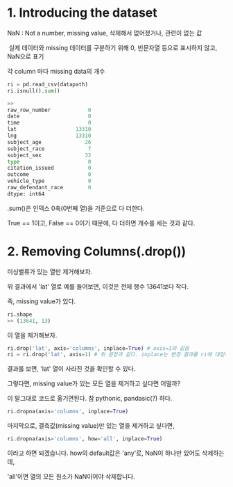 # 1. Introducing the dataset

NaN : Not a number, missing value, 삭제해서 없어졌거나, 관련이 없는 값

​	실제 데이터와 missing 데이터를 구분하기 위해 0, 빈문자열 등으로 표시하지 않고, NaN으로 표기



각 column 마다 missing data의 개수

```python
ri = pd.read_csv(datapath)
ri.isnull().sum()

>>
raw_row_number            0
date                      0
time                      0
lat                   13310
lng                   13310
subject_age              26
subject_race              7
subject_sex              32
type                      0
citation_issued           0
outcome                   0
vehicle_type              0
raw_defendant_race        0
dtype: int64
```



.sum()은 인덱스 0축(0번째 열)을 기준으로 다 더한다.

True == 1이고, False == 0이기 때문에, 다 더하면 개수를 세는 것과 같다.



# 2. Removing Columns(.drop())



미싱밸류가 있는 열만 제거해보자.



위 결과에서 'lat' 열로 예를 들어보면, 이것은 전체 행수 13641보다 작다.

즉, missing value가 있다.

```python
ri.shape
>> (13641, 13)
```



이 열을 제거해보자.

```python
ri.drop('lat', axis='columns', inplace=True) # axis=1와 같음
ri = ri.drop('lat', axis=1) # 위 문장과 같다. inplace는 변경 결과를 ri에 대입하겠다는 의미이다.
```



결과를 보면, 'lat' 열이 사라진 것을 확인할 수 있다.



그렇다면, missing value가 있는 모든 열을 제거하고 싶다면 어떨까?

이 말그대로 코드로 옮기면된다. 참 pythonic, pandasic(?) 하다.

```python
ri.dropna(axis='columns', inplace=True)
```



마지막으로, 결측값(missing value)만 있는 열을 제거하고 싶다면,

```python
ri.dropna(axis='columns', how='all', inplace=True)
```

이라고 하면 되겠습니다. how의 default값은 'any'로, NaN이 하나만 있어도 삭제하는데,

'all'이면 열의 모든 원소가 NaN이어야 삭제합니다.

